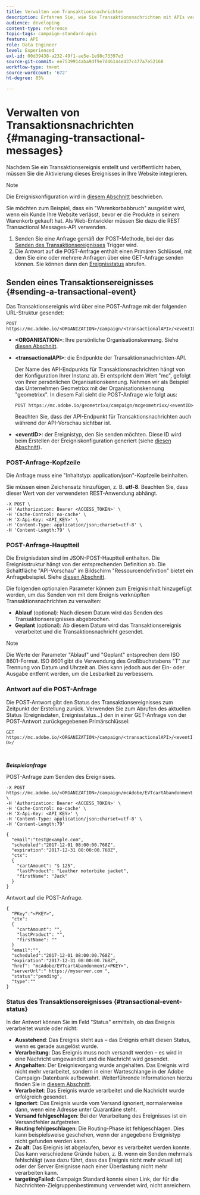 ```yaml
---
title: Verwalten von Transaktionsnachrichten
description: Erfahren Sie, wie Sie Transaktionsnachrichten mit APIs verwalten.
audience: developing
content-type: reference
topic-tags: campaign-standard-apis
feature: API
role: Data Engineer
level: Experienced
exl-id: 00d39438-a232-49f1-ae5e-1e98c73397e3
source-git-commit: ee7539914aba9df9e7d46144e437c477a7e52168
workflow-type: tm+mt
source-wordcount: '672'
ht-degree: 85%

---
```


# Verwalten von Transaktionsnachrichten {#managing-transactional-messages}

Nachdem Sie ein Transaktionsereignis erstellt und veröffentlicht haben, müssen Sie die Aktivierung dieses Ereignisses in Ihre Website integrieren.

>[!NOTE]
>
>Die Ereigniskonfiguration wird in [diesem Abschnitt](../../channels/using/configuring-transactional-event.md) beschrieben.

Sie möchten zum Beispiel, dass ein &quot;Warenkorbabbruch&quot; ausgelöst wird, wenn ein Kunde Ihre Website verlässt, bevor er die Produkte in seinem Warenkorb gekauft hat. Als Web-Entwickler müssen Sie dazu die REST Transactional Messages-API verwenden.

1. Senden Sie eine Anfrage gemäß der POST-Methode, bei der das [Senden des Transaktionsereignisses](#sending-a-transactional-event) Trigger wird.
1. Die Antwort auf die POST-Anfrage enthält einen Primären Schlüssel, mit dem Sie eine oder mehrere Anfragen über eine GET-Anfrage senden können. Sie können dann den [Ereignisstatus](#transactional-event-status) abrufen.

## Senden eines Transaktionsereignisses {#sending-a-transactional-event}

Das Transaktionsereignis wird über eine POST-Anfrage mit der folgenden URL-Struktur gesendet:

```
POST https://mc.adobe.io/<ORGANIZATION>/campaign/<transactionalAPI>/<eventID>
```

* **&lt;ORGANISATION>**: Ihre persönliche Organisationskennung. Siehe [diesen Abschnitt](../../api/using/must-read.md).

* **&lt;transactionalAPI>**: die Endpunkte der Transaktionsnachrichten-API.

   Der Name des API-Endpunkts für Transaktionsnachrichten hängt von der Konfiguration Ihrer Instanz ab. Er entspricht dem Wert &quot;mc&quot;, gefolgt von Ihrer persönlichen Organisationskennung. Nehmen wir als Beispiel das Unternehmen Geometrixx mit der Organisationskennung &quot;geometrixx&quot;. In diesem Fall sieht die POST-Anfrage wie folgt aus:

   `POST https://mc.adobe.io/geometrixx/campaign/mcgeometrixx/<eventID>`

   Beachten Sie, dass der API-Endpunkt für Transaktionsnachrichten auch während der API-Vorschau sichtbar ist.

* **&lt;eventID>**: der Ereignistyp, den Sie senden möchten. Diese ID wird beim Erstellen der Ereigniskonfiguration generiert (siehe [diesen Abschnitt](../../channels/using/configuring-transactional-event.md#creating-an-event)).

### POST-Anfrage-Kopfzeile

Die Anfrage muss eine &quot;Inhaltstyp: application/json&quot;-Kopfzeile beinhalten.

Sie müssen einen Zeichensatz hinzufügen, z. B. **utf-8**. Beachten Sie, dass dieser Wert von der verwendeten REST-Anwendung abhängt.

```
-X POST \
-H 'Authorization: Bearer <ACCESS_TOKEN>' \
-H 'Cache-Control: no-cache' \
-H 'X-Api-Key: <API_KEY>' \
-H 'Content-Type: application/json;charset=utf-8' \
-H 'Content-Length:79' \
```

### POST-Anfrage-Hauptteil

Die Ereignisdaten sind im JSON-POST-Hauptteil enthalten. Die Ereignisstruktur hängt von der entsprechenden Definition ab. Die Schaltfläche &quot;API-Vorschau&quot; im Bildschirm &quot;Ressourcendefinition&quot; bietet ein Anfragebeispiel. Siehe [diesen Abschnitt](../../channels/using/publishing-transactional-event.md#previewing-and-publishing-the-event).

Die folgenden optionalen Parameter können zum Ereignisinhalt hinzugefügt werden, um das Senden von mit dem Ereignis verknüpften Transaktionsnachrichten zu verwalten:

* **Ablauf** (optional): Nach diesem Datum wird das Senden des Transaktionsereignisses abgebrochen.
* **Geplant** (optional): Ab diesem Datum wird das Transaktionsereignis verarbeitet und die Transaktionsnachricht gesendet.

>[!NOTE]
>
>Die Werte der Parameter &quot;Ablauf&quot; und &quot;Geplant&quot; entsprechen dem ISO 8601-Format. ISO 8601 gibt die Verwendung des Großbuchstabens &quot;T&quot; zur Trennung von Datum und Uhrzeit an. Dies kann jedoch aus der Ein- oder Ausgabe entfernt werden, um die Lesbarkeit zu verbessern.

### Antwort auf die POST-Anfrage

Die POST-Antwort gibt den Status des Transaktionsereignisses zum Zeitpunkt der Erstellung zurück. Verwenden Sie zum Abrufen des aktuellen Status (Ereignisdaten, Ereignisstatus...) den in einer GET-Anfrage von der POST-Antwort zurückgegebenen Primärschlüssel:

`GET https://mc.adobe.io/<ORGANIZATION>/campaign/<transactionalAPI>/<eventID>/`

<br/>

***Beispielanfrage***

POST-Anfrage zum Senden des Ereignisses.

```
-X POST https://mc.adobe.io/<ORGANIZATION>/campaign/mcAdobe/EVTcartAbandonment \
-H 'Authorization: Bearer <ACCESS_TOKEN>' \
-H 'Cache-Control: no-cache' \
-H 'X-Api-Key: <API_KEY>' \
-H 'Content-Type: application/json;charset=utf-8' \
-H 'Content-Length:79'

{
  "email":"test@example.com",
  "scheduled":"2017-12-01 08:00:00.768Z",
  "expiration":"2017-12-31 08:00:00.768Z",
  "ctx":
  {
    "cartAmount": "$ 125",
    "lastProduct": "Leather motorbike jacket",
    "firstName": "Jack"
  }
}
```

Antwort auf die POST-Anfrage.

```
{
  "PKey":"<PKEY>",
  "ctx":
  {
    "cartAmount": "",
    "lastProduct": "",
    "firstName": ""
  }
  "email":"",
  "scheduled":"2017-12-01 08:00:00.768Z",
  "expiration":"2017-12-31 08:00:00.768Z",
  "href": "mcAdobe/EVTcartAbandonment/<PKEY>",
  "serverUrl":" https://myserver.com ",
  "status":"pending",
  "type":""
}
```

### Status des Transaktionsereignisses {#transactional-event-status}

In der Antwort können Sie im Feld &quot;Status&quot; ermitteln, ob das Ereignis verarbeitet wurde oder nicht:

* **Ausstehend**: Das Ereignis steht aus – das Ereignis erhält diesen Status, wenn es gerade ausgelöst wurde.
* **Verarbeitung**: Das Ereignis muss noch versandt werden – es wird in eine Nachricht umgewandelt und die Nachricht wird gesendet.
* **Angehalten**: Der Ereignisvorgang wurde angehalten. Das Ereignis wird nicht mehr verarbeitet, sondern in einer Warteschlange in der Adobe Campaign-Datenbank aufbewahrt. Weiterführende Informationen hierzu finden Sie in [diesem Abschnitt](../../channels/using/publishing-transactional-message.md#suspending-a-transactional-message-publication).
* **Verarbeitet**: Das Ereignis wurde verarbeitet und die Nachricht wurde erfolgreich gesendet.
* **Ignoriert**: Das Ereignis wurde vom Versand ignoriert, normalerweise dann, wenn eine Adresse unter Quarantäne steht.
* **Versand fehlgeschlagen**: Bei der Verarbeitung des Ereignisses ist ein Versandfehler aufgetreten.
* **Routing fehlgeschlagen**: Die Routing-Phase ist fehlgeschlagen. Dies kann beispielsweise geschehen, wenn der angegebene Ereignistyp nicht gefunden werden kann.
* **Zu alt**: Das Ereignis ist abgelaufen, bevor es verarbeitet werden konnte. Das kann verschiedene Gründe haben, z. B. wenn ein Senden mehrmals fehlschlägt (was dazu führt, dass das Ereignis nicht mehr aktuell ist) oder der Server Ereignisse nach einer Überlastung nicht mehr verarbeiten kann.
* **targetingFailed**: Campaign Standard konnte einen Link, der für die Nachrichten-Zielgruppenbestimmung verwendet wird, nicht anreichern.
